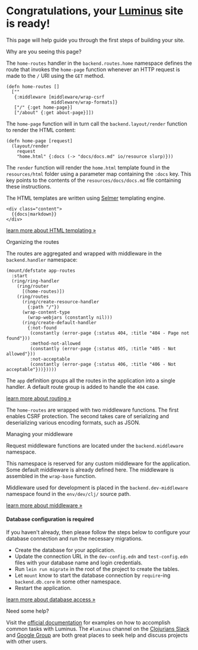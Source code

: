 <h1 class="title">Congratulations, your <a class="alert-link" href="http://luminusweb.net">Luminus</a> site is ready!</h1>

This page will help guide you through the first steps of building your site.

<p class="title is-5">Why are you seeing this page?</p>

The `home-routes` handler in the `backend.routes.home` namespace
defines the route that invokes the `home-page` function whenever an HTTP
request is made to the `/` URI using the `GET` method.

```
(defn home-routes []
  [""
   {:middleware [middleware/wrap-csrf
                 middleware/wrap-formats]}
   ["/" {:get home-page}]
   ["/about" {:get about-page}]])
```

The `home-page` function will in turn call the `backend.layout/render` function
to render the HTML content:

```
(defn home-page [request]
  (layout/render
    request 
    "home.html" {:docs (-> "docs/docs.md" io/resource slurp)}))
```

The `render` function will render the `home.html` template found in the `resources/html`
folder using a parameter map containing the `:docs` key. This key points to the
contents of the `resources/docs/docs.md` file containing these instructions.

The HTML templates are written using [Selmer](https://github.com/yogthos/Selmer) templating engine.

```
<div class="content">
  {{docs|markdown}}
</div>
```

<a class="level-item button" href="https://luminusweb.com/docs/html_templating.html">learn more about HTML templating »</a>



<p class="title is-5">Organizing the routes</p>

The routes are aggregated and wrapped with middleware in the `backend.handler` namespace:

```
(mount/defstate app-routes
  :start
  (ring/ring-handler
    (ring/router
      [(home-routes)])
    (ring/routes
      (ring/create-resource-handler
        {:path "/"})
      (wrap-content-type
        (wrap-webjars (constantly nil)))
      (ring/create-default-handler
        {:not-found
         (constantly (error-page {:status 404, :title "404 - Page not found"}))
         :method-not-allowed
         (constantly (error-page {:status 405, :title "405 - Not allowed"}))
         :not-acceptable
         (constantly (error-page {:status 406, :title "406 - Not acceptable"}))}))))
```

The `app` definition groups all the routes in the application into a single handler.
A default route group is added to handle the `404` case.

<a class="level-item button" href="https://luminusweb.com/docs/routes.html">learn more about routing »</a>

The `home-routes` are wrapped with two middleware functions. The first enables CSRF protection.
The second takes care of serializing and deserializing various encoding formats, such as JSON.

<p class="title is-5">Managing your middleware</p>

Request middleware functions are located under the `backend.middleware` namespace.

This namespace is reserved for any custom middleware for the application. Some default middleware is
already defined here. The middleware is assembled in the `wrap-base` function.

Middleware used for development is placed in the `backend.dev-middleware` namespace found in
the `env/dev/clj/` source path.

<a class="level-item button" href="https://luminusweb.com/docs/middleware.html">learn more about middleware »</a>

<div class="bs-callout bs-callout-danger">

#### Database configuration is required

If you haven't already, then please follow the steps below to configure your database connection and run the necessary migrations.

* Create the database for your application.
* Update the connection URL in the `dev-config.edn` and `test-config.edn` files with your database name and login credentials.
* Run `lein run migrate` in the root of the project to create the tables.
* Let `mount` know to start the database connection by `require`-ing `backend.db.core` in some other namespace.
* Restart the application.

<a class="btn btn-primary" href="http://www.luminusweb.net/docs/database.md">learn more about database access »</a>

</div>



<p class="title is-5">Need some help?</p>

Visit the [official documentation](https://luminusweb.com/docs/guestbook) for examples
on how to accomplish common tasks with Luminus. The `#luminus` channel on the [Clojurians Slack](http://clojurians.net/) and [Google Group](https://groups.google.com/forum/#!forum/luminusweb) are both great places to seek help and discuss projects with other users.
